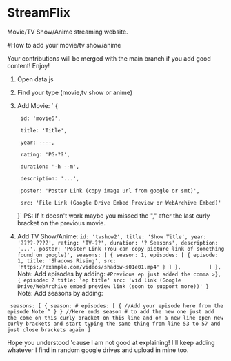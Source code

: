 # StreamFlix
Movie/TV Show/Anime streaming website.

#How to add your movie/tv show/anime

Your contributions will be merged with the main branch if you add good content! Enjoy!

  1. Open data.js
  2. Find your type (movie,tv show or anime)
  3. Add Movie:
        `  {
     
          id: 'movie6',
     
          title: 'Title',
     
          year: ----,
     
          rating: 'PG-??',
     
          duration: '-h --m',
     
          description: '...',
     
          poster: 'Poster Link (copy image url from google or smt)',
     
          src: 'File Link (Google Drive Embed Preview or WebArchive Embed)'
     
      }`
     PS: If it doesn't work maybe you missed the "," after the last curly bracket on the previous movie.
5. Add TV Show/Anime:
    `id: 'tvshow2',
          title: 'Show Title',
          year: '????-????',
          rating: 'TV-??',
          duration: '? Seasons',
          description: '...',
          poster: 'Poster Link (You can copy picture link of something found on google)',
          seasons: [
              {
                  season: 1,
                  episodes: [
                      {
                          episode: 1,
                          title: 'Shadows Rising',
                          src: 'https://example.com/videos/shadow-s01e01.mp4'
                      }
                  ]
              },        
          ]
      },`
   Note: Add episodes by adding:
   `
   #Previous ep just added the comma >},
   {
     episode: ?
     title: 'ep title'
     src: 'vid link (Google Drive/WebArchive embed preview link (soon to support more))'
   }
   `
  Note: Add seasons by adding:
                                          
`  seasons: [
      {
         season: #
         episodes: [
              {
               //Add your episode here from the episode Note ^
               }
       } //Here ends season # to add the new one just add the come on this curly bracket on this line and on a new line open new curly brackets and start typing the same thing from line 53 to 57 and just close brackets again
   ]
`

Hope you understood 'cause I am not good at explaining! I'll keep adding whatever I find in random google drives and upload in mine too.
